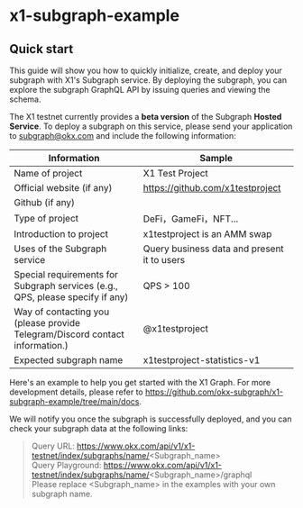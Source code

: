 # x1-subgraph-example
## **Quick start**

This guide will show you how to quickly initialize, create, and deploy your subgraph with X1's Subgraph service. By deploying the subgraph, you can explore the subgraph GraphQL API by issuing queries and viewing the schema.

The X1 testnet currently provides a **beta version** of the Subgraph **Hosted Service**. To deploy a subgraph on this service, please send your application to subgraph@okx.com and include the following information:

| **Information**                                              | **Sample**                                  |
| ------------------------------------------------------------ | ------------------------------------------- |
| Name of project                                              | X1 Test Project                             |
| Official website (if any)                                    | https://github.com/x1testproject            |
| Github (if any)                                              |                                             |
| Type of project                                              | DeFi，GameFi，NFT...                        |
| Introduction to project                                      | x1testproject is an AMM swap                |
| Uses of the Subgraph service                                 | Query business data and present it to users |
| Special requirements for Subgraph services (e.g., QPS, please specify if any) | QPS > 100                                   |
| Way of contacting you (please provide Telegram/Discord contact information.) | @x1testproject                              |
| Expected subgraph name                                       | x1testproject-statistics-v1                 |

Here's an example to help you get started with the X1 Graph. For more development details, please refer to https://github.com/okx-subgraph/x1-subgraph-example/tree/main/docs.

We will notify you once the subgraph is successfully deployed, and you can check your subgraph data at the following links:
> Query URL: https://www.okx.com/api/v1/x1-testnet/index/subgraphs/name/<Subgraph_name>  
> Query Playground: https://www.okx.com/api/v1/x1-testnet/index/subgraphs/name/<Subgraph_name>/graphql  
> Please replace <Subgraph_name> in the examples with your own subgraph name.